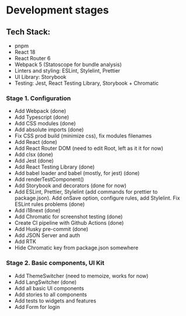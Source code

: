 # Development stages

## Tech Stack:

- pnpm
- React 18
- React Router 6
- Webpack 5 (Statoscope for bundle analysis)
- Linters and styling: ESLint, Stylelint, Prettier
- UI Library: Storybook
- Testing: Jest, React Testing Library, Storybook + Chromatic

### Stage 1. Configuration

- Add Webpack (done)
- Add Typescript (done)
- Add CSS modules (done)
- Add absolute imports (done)
- Fix CSS prod build (minimize css), fix modules filenames
- Add React (done)
- Add React Router DOM (need to edit Root, left as it it for now)
- Add clsx (done)
- Add Jest (done)
- Add React Testing Library (done)
- Add babel loader and babel (mostly, for jest) (done)
- Add renderTestComponent()
- Add Storybook and decorators (done for now)
- Add ESLint, Prettier, Stylelint (add commands for prettier to package.json). Add onSave option, configure rules, add Stylelint. Fix ESLint rules problems (done)
- Add i18next (done)
- Add Chromatic for screenshot testing (done)
- Create CI pipeline with Github Actions (done)
- Add Husky pre-commit (done)
- Add JSON Server and auth
- Add RTK
- Hide Chromatic key from package.json somewhere

### Stage 2. Basic components, UI Kit

- Add ThemeSwitcher (need to memoize, works for now)
- Add LangSwitcher (done)
- Add all basic UI components
- Add stories to all components
- Add tests to widgets and features
- Add Form for login
